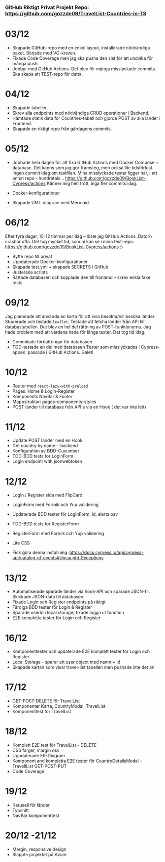 ### GitHub Riktigt Privat Projekt Repo: https://github.com/gozzde09/TravelList-Countries-in-TS

# 03/12

- Skapade GitHub-repo med en enkel layout, installerade nödvändiga paket. Började med VG-kraven.
- Fixade Code Coverage men jag ska pusha den sist för att undvika för många push.
- Jobbar med GitHub Actions. Det blev för många misslyckade commits. Ska skapa ett TEST-repo för detta.

# 04/12

- Skapade tabeller.
- Skrev alla endpoints med nödvändiga CRUD operationer i Backend.
- Hämtade statik data för Countries-tabell och gjorde POST av alla länder i Frontend.
- Skapade en riktigt repo från gårdagens commits.

# 05/12

- Jobbade hela dagen för att fixa GitHub Actions med Docker Compose + database.
  Det känns som jag gör framsteg, men också lite tidsförlust. Ingen commit idag om testfilen.
  Mina misslyckade tester ligger här, i ett annat repo - hundratals... https://github.com/gozzde09/BookList-Cypress/actions
  Känner mig helt trött, inga fler commits idag.

- Docker-konfigurationer
- Skapade UML-diagram med Mermaid.

# 06/12

Efter fyra dagar, 10-12 timmar per dag – löste jag GitHub Actions. Datorn crashar ofta.
Det tog mycket tid, som ni kan se i mina test-repo: https://github.com/gozzde09/BookList-Cypress/actions
:)

- Bytte repo till privat
- Uppdaterade Docker-konfigurationer
- Skapade test.yml + skapade SECRETS i GitHub
- Justerade scripts
- Rättade databasen och kopplade den till frontend – skrev enkla fake tests.

# 09/12

Jag planerade att använda en karta för att visa besökta/vill besöka länder. Studerade och testade `leaflet`.
Testade att fetcha länder från API till databastabellen. Det blev en hel del rättning av POST-funktionerna.
Jag hade problem med att värdena hade för långa texter. Det tog tid idag.

- Commitade förbättringar för databasen
- TDD-testade en del med databasen
  Tester som misslyckades i Cypress-appen, passade i GitHub Actions. Galet!

# 10/12

- Router med `react-lazy-with-preload`
- Pages: Home & Login-Register
- Komponents NavBar & Footer
- Mappstruktur: pages-components-styles
- POST länder till database från API:s via en Hook ( det var inte lätt)

# 11/12

- Update POST länder med en Hook
- Get country by name --backend
- Konfiguration av BDD-Cucumber
- TDD-BDD tests for LoginForm
- Login endpoint with jsonwebtoken

# 12/12

- Login / Register sida med FlipCard

- LoginForm med Formik och Yup validering
- Updaterade BDD tester för LoginForm, id, alerts osv

- TDD-BDD tests for RegisterForm
- RegisterForm med Formik och Yup validering
- Lite CSS
- Fick göra denna installning :https://docs.cypress.io/api/cypress-api/catalog-of-events#Uncaught-Exceptions

# 13/12

- Automatiserade sparade länder via hook-API och sparade JSON-fil. Skickade JSON-data till databasen.
- Fixade Login och Register endpoints på riktigt
- Färdiga BDD tester för Login & Register
- Sparade userId i local storage, fixade logga ut function
- E2E kompletta tester för Login och Register

# 16/12

- Komponenttester och updaterade E2E komplett tester för Login och Register
- Local Storage - sparar ett user object med namn + id
- Skapade kartan som visar travel-list tabellen men pushade inte det än

# 17/12

- GET-POST-DELETE för TravelList
- Komponenter Karta, CountryModal, TravelList
- Komponenttest för TravelList

# 18/12

- Komplett E2E test för TravelList - DELETE
- CSS färger, margin osv
- Uppdaterade ER-Diagram
- Komponent and kompletta E2E tester för CountryDetailsModal -TravellList GET-POST-PUT
- Code Coverage

# 19/12

- Karusell för länder
- Typsnitt
- NavBar komponenttest

# 20/12 -21/12

- Margin, responsive design
- Släppte projektet på Azure
